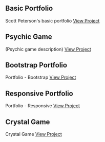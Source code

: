 ## Basic Portfolio
Scott Peterson's basic portfolio
[View Project](https://scottpetersonva.github.io/Homework/Basic-Portfolio)

## Psychic Game
(Psychic game description)
[View Project](https://scottpetersonva.github.io/Homework/Psychic-Game)

## Bootstrap Portfolio
Portfolio - Bootstrap
[View Project](https://scottpetersonva.github.io/Homework/Bootstrap-Portfolio)

## Responsive Portfolio
Portfolio - Responsive
[View Project](https://scottpetersonva.github.io/Homework-2/Responsive-Portfolio)

## Crystal Game
Crystal Game
[View Project](https://scottpetersonva.github.io/Homework-2/Crystal-Game)
